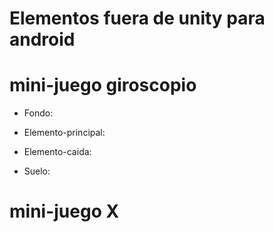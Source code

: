 # Elementos fuera de unity para android


# mini-juego giroscopio

- Fondo:

- Elemento-principal:

- Elemento-caida:

- Suelo:

# mini-juego X